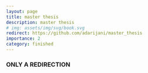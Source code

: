 ```yaml
---
layout: page
title: master thesis
description: master thesis
# img: assets/img/svg/book.svg
redirect: https://github.com/adarijani/master_thesis
importance: 2
category: finished
---
```


### ONLY A REDIRECTION
